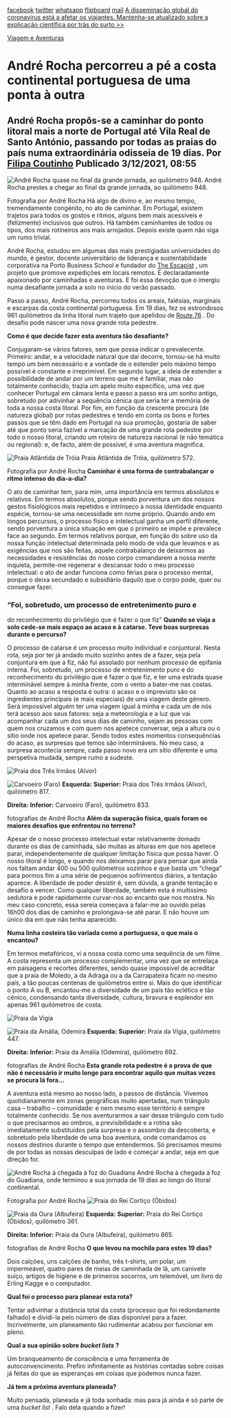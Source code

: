 [facebook](https://www.facebook.com/sharer/sharer.php?u=https%3A%2F%2Fwww.natgeo.pt%2Fviagem-e-aventuras%2F2021%2F12%2Fandre-rocha-caminhada-costa-continental-portuguesa) [twitter](https://twitter.com/share?url=https%3A%2F%2Fwww.natgeo.pt%2Fviagem-e-aventuras%2F2021%2F12%2Fandre-rocha-caminhada-costa-continental-portuguesa&via=natgeo&text=Andr%C3%A9%20Rocha%20percorreu%20a%20p%C3%A9%20a%20costa%20continental%20portuguesa%20de%20uma%20ponta%20%C3%A0%20outra) [whatsapp](https://web.whatsapp.com/send?text=https%3A%2F%2Fwww.natgeo.pt%2Fviagem-e-aventuras%2F2021%2F12%2Fandre-rocha-caminhada-costa-continental-portuguesa) [flipboard](https://share.flipboard.com/bookmarklet/popout?v=2&title=Andr%C3%A9%20Rocha%20percorreu%20a%20p%C3%A9%20a%20costa%20continental%20portuguesa%20de%20uma%20ponta%20%C3%A0%20outra&url=https%3A%2F%2Fwww.natgeo.pt%2Fviagem-e-aventuras%2F2021%2F12%2Fandre-rocha-caminhada-costa-continental-portuguesa) [mail](mailto:?subject=NatGeo&body=https%3A%2F%2Fwww.natgeo.pt%2Fviagem-e-aventuras%2F2021%2F12%2Fandre-rocha-caminhada-costa-continental-portuguesa%20-%20Andr%C3%A9%20Rocha%20percorreu%20a%20p%C3%A9%20a%20costa%20continental%20portuguesa%20de%20uma%20ponta%20%C3%A0%20outra) [A disseminação global do coronavírus está a afetar os viajantes. Mantenha-se atualizado sobre a explicação científica por trás do surto >>](https://www.natgeo.pt/coronavirus) 

[Viagem e Aventuras](https://www.natgeo.pt/viagem-e-aventuras) 
# André Rocha percorreu a pé a costa continental portuguesa de uma ponta à outra 
## André Rocha propôs-se a caminhar do ponto litoral mais a norte de Portugal até Vila Real de Santo António, passando por todas as praias do país numa extraordinária odisseia de 19 dias. Por [Filipa Coutinho](https://www.natgeo.pt/autor/filipa-coutinho) Publicado 3/12/2021, 08:55 
![André Rocha quase no final da grande jornada, ao quilómetro 948.](img/files_styles_image_00_public_andrerocha_0.jpg)
André Rocha prestes a chegar ao final da grande jornada, ao quilómetro 948. 

Fotografia por André Rocha Há algo de divino e, ao mesmo tempo, tremendamente congénito, no ato de caminhar. Em Portugal, existem trajetos para todos os gostos e ritmos, alguns bem mais acessíveis e (felizmente) inclusivos que outros. Há também caminhantes de todos os tipos, dos mais rotineiros aos mais arrojados. Depois existe quem não siga um rumo trivial. 

André Rocha, estudou em algumas das mais prestigiadas universidades do mundo, é gestor, docente universitário de liderança e sustentabilidade corporativa na Porto Business School e fundador do [The Escapist](https://www.instagram.com/theescapist______/) , um projeto que promove expedições em locais remotos. É declaradamente apaixonado por caminhadas e aventuras. E foi essa devoção que o imergiu numa desafiante jornada a solo no início do verão passado. 

Passo a passo, André Rocha, percorreu todos os areais, falésias, marginais e escarpas da costa continental portuguesa. Em 19 dias, fez os estrondosos 961 quilómetros da linha litoral num trajeto que apelidou de [Route 76](https://www.instagram.com/the_route76/) . Do desafio pode nascer uma nova grande rota pedestre. 

**Como é que decide fazer esta aventura tão desafiante?** 

Conjugaram-se vários fatores, sem que possa indicar o prevalecente. Primeiro: andar, e a velocidade natural que daí decorre, tornou-se há muito tempo um bem necessário e a vontade de o estender pelo máximo tempo possível é constante e irreprimível. Em segundo lugar, a ideia de estender a possibilidade de andar por um terreno que me é familiar, mas não totalmente conhecido, trazia um apelo muito específico, uma vez que conhecer Portugal em câmara lenta e passo a passo era um sonho antigo, sobretudo por adivinhar a sequência cénica que seria ter a memória de toda a nossa costa litoral. Por fim, em função da crescente procura (de natureza global) por rotas pedestres e tendo em conta os bons e fortes passos que se têm dado em Portugal na sua promoção, gostaria de saber até que ponto seria fazível a marcação de uma grande rota pedestre por todo o nosso litoral, criando um roteiro de natureza nacional (e não temática ou regional): e, de facto, além de possível, é uma aventura magnífica. 

![Praia Atlântida de Tróia](img/files_styles_image_00_public_andrerocha.jpg)
Praia Atlântida de Tróia, quilómetro 572. 

Fotografia por André Rocha **Caminhar é uma forma de contrabalançar o ritmo intenso do dia-a-dia?** 

O ato de caminhar tem, para mim, uma importância em termos absolutos e relativos. Em termos absolutos, porque sendo porventura um dos nossos gestos fisiológicos mais repetidos e intrínseco à nossa identidade enquanto espécie, tornou-se uma necessidade em nome próprio. Quando ando em longos percursos, o processo físico e intelectual ganha um perfil diferente, sendo porventura a única situação em que o primeiro se impõe e prevalece face ao segundo. Em termos relativos porque, em função do sobre uso da nossa função intelectual determinada pelo modo de vida que levamos e as exigências que nos são feitas, aquele contrabalanço de deixarmos as necessidades e resistências do nosso corpo comandarem a nossa mente inquieta, permite-me regenerar e descansar todo o meu processo intelectual: o ato de andar funciona como férias para o processo mental, porque o deixa secundado e subsidiário daquilo que o corpo pode, quer ou consegue fazer. 

### “Foi, sobretudo, um processo de entretenimento puro e 
do reconhecimento do privilégio que é fazer o que fiz” **Quando se viaja a solo cede-se mais espaço ao acaso e à catarse. Teve boas surpresas durante o percurso?** 

O processo de catarse é um processo muito individual e conjuntural. Nesta rota, seja por ter já andado muito sozinho antes de a fazer, seja pela conjuntura em que a fiz, não fui assolado por nenhum processo de epifania interna. Foi, sobretudo, um processo de entretenimento puro e do reconhecimento do privilégio que é fazer o que fiz, e ter uma estrada quase interminável sempre à minha frente, com o vento a bater-me nas costas. Quanto ao acaso a resposta é outra: o acaso e o imprevisto são os ingredientes principais (e mais especiais) de uma viagem deste género. Será impossível alguém ter uma viagem igual à minha e cada um de nós terá acesso aos seus fatores: seja a meteorologia e a luz que vai acompanhar cada um dos seus dias de caminho, sejam as pessoas com quem nos cruzamos e com quem nos apetece conversar, seja a altura ou o sítio onde nos apetece parar. Sendo todos estes momentos consequências do acaso, as surpresas que temos são intermináveis. No meu caso, a surpresa acontecia sempre, cada passo novo era um sítio diferente e uma perspetiva mudada, sempre rumo a sudeste. 

![Praia dos Três Irmãos (Alvor)](img/files_styles_image_00_public_andrerocha.jpg)

![Carvoeiro (Faro)](img/files_styles_image_00_public_andrerocha_10.jpg)
**Esquerda:** **Superior:** Praia dos Três Irmãos (Alvor), quilómetro 817. 

**Direita:** **Inferior:** Carvoeiro (Faro), quilómetro 833. 

fotografias de André Rocha **Além da superação física, quais foram os maiores desafios que enfrentou no terreno?** 

Apesar de o nosso processo intelectual estar relativamente domado durante os dias de caminhada, são muitas as alturas em que nos apetece parar, independentemente de qualquer limitação física que possa haver. O nosso litoral é longo, e quando nos deixamos parar para pensar que ainda nos faltam andar 400 ou 500 quilómetros sozinhos e que basta um “chega” para pormos fim a uma série de pequenos sofrimentos diários, a tentação aparece. A liberdade de poder desistir é, sem dúvida, a grande tentação e desafio a vencer. Como qualquer liberdade, também esta é muitíssimo sedutora e pode rapidamente curvar-nos ao encanto que nos mostra. No meu caso concreto, essa sereia começava a falar-me ao ouvido pelas 16h00 dos dias de caminho e prolongava-se até parar. E não houve um único dia em que não tenha aparecido. 

**Numa linha costeira tão variada como a portuguesa, o que mais o encantou?** 

Em termos metafóricos, vi a nossa costa como uma sequência de um filme. A costa representa um processo complementar, uma vez que se entrelaça em paisagens e recortes diferentes, sendo quase impossível de acreditar que a praia de Moledo, a da Adraga ou a da Carrapateira ficam no mesmo país, a tão poucas centenas de quilómetros entre si. Mais do que identificar o ponto A ou B, encantou-me a diversidade de um país tão eclético e tão cénico, condensando tanta diversidade, cultura, bravura e esplendor em apenas 961 quilómetros de costa. 

![Praia da Vigia](img/files_styles_image_00_public_andrerocha.jpg)

![Praia da Amália, Odemira](img/files_styles_image_00_public_andrerocha_0.jpg)
**Esquerda:** **Superior:** Praia da Vigia, quilómetro 447. 

**Direita:** **Inferior:** Praia da Amália (Odemira), quilómetro 692. 

fotografias de André Rocha **Esta grande rota pedestre é a prova de que não é necessário ir muito longe para encontrar aquilo que muitas vezes se procura lá fora...** 

A aventura está mesmo ao nosso lado, a passos de distância. Vivemos quotidianamente em zonas geográficas muito apertadas, num triângulo casa – trabalho – comunidade: e nem mesmo esse território é sempre totalmente conhecido. Se nos aventurarmos a sair desse triângulo com tudo o que precisarmos ao ombros, a previsibilidade e a rotina são imediatamente substituídos pela surpresa e o assombro da descoberta, e sobretudo pela liberdade de uma boa aventura, onde comandamos os nossos destinos durante o tempo que entendermos. Só precisamos mesmo de por todas as nossas desculpas de lado e começar a andar, seja em que direção for. 

![André Rocha à chegada à foz do Guadiana](img/files_styles_image_00_public_andrerocha_1_0.jpg)
André Rocha à chegada à foz do Guadiana, onde terminou a sua jornada de 19 dias ao longo do litoral continental. 

Fotografia por André Rocha 
![Praia do Rei Cortiço (Óbidos)](img/files_styles_image_00_public_andrerocha.jpg)

![Praia da Oura (Albufeira)](img/files_styles_image_00_public_andrerocha.jpg)
**Esquerda:** **Superior:** Praia do Rei Cortiço (Óbidos), quilómetro 361. 

**Direita:** **Inferior:** Praia da Oura (Albufeira), quilómetro 865. 

fotografias de André Rocha **O que levou na mochila para estes 19 dias?** 

Dois calções, uns calções de banho, três t-shirts, um polar, um impermeável, quatro pares de meias de caminhada de lã, um canivete suíço, artigos de higiene e de primeiros socorros, um telemóvel, um livro do Erling Kagge e o computador. 

**Qual foi o processo para planear esta rota?** 

Tentar adivinhar a distância total da costa (processo que foi redondamente falhado) e dividi-la pelo número de dias disponível para a fazer. Incrivelmente, um planeamento tão rudimentar acabou por funcionar em pleno. 

**Qual a sua opinião sobre _bucket lists_ ?** 

Um branqueamento de consciência e uma ferramenta de autoconvencimento. Prefiro infinitamente as histórias contadas sobre coisas já feitas do que as esperanças em coisas que podemos nunca fazer. 

**Já tem a próxima aventura planeada?** 

Muito pensada, planeada e já toda sonhada: mas para já ainda é só parte de uma _bucket list_ . Falo dela quando a fizer! 

